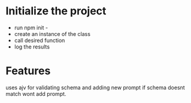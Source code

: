# Initialize the project
- run npm init -
- create an instance of the class
- call desired function
- log the results
 # Features
uses ajv for validating schema and adding new prompt if schema doesnt match wont add prompt.
  
